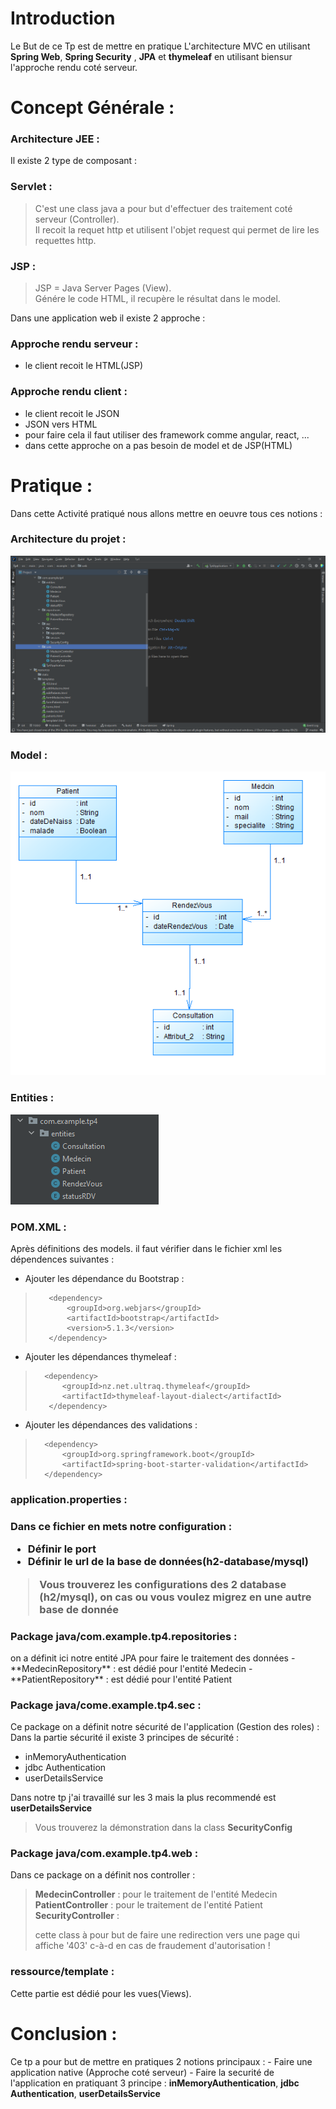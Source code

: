 <h1>Introduction</h1>
Le But de ce Tp est de mettre en pratique L'architecture MVC en utilisant <strong>Spring Web</strong>, <strong>Spring Security</strong> , <strong>JPA</strong> et <strong>thymeleaf</strong> en utilisant biensur l'approche rendu coté serveur.

<h1>Concept Générale :</h1>

<h3>Architecture JEE :</h3>
Il existe 2 type de composant :
<h3>Servlet :</h3>

>C'est une class java a pour but d'effectuer des traitement coté serveur (Controller).   
>Il recoit la requet http et utilisent l'objet request qui permet de lire les requettes http.

<h3>JSP :</h3>

>JSP = Java Server Pages (View).                     
>Génére le code HTML, il recupère le résultat dans le model.

Dans une application web il existe 2 approche :
<h3>Approche rendu serveur :</h3>

- le client recoit le HTML(JSP)

<h3>Approche rendu client :</h3>

- le client recoit le JSON
- JSON vers HTML
- pour faire cela il faut utiliser des framework comme angular, react, ...
- dans cette approche on a pas besoin de model et de JSP(HTML)

<h1>Pratique :</h1>
Dans cette Activité pratiqué nous allons mettre en oeuvre tous ces notions :

<h3>Architecture du projet :</h3>
<img src="img/1.png"/>

<h3>Model :</h3>
<img src="img/DiagrameDeClasse.png"/>

<h3>Entities :</h3>
<img src="img/2.png">

<h3>POM.XML :</h3>
Après définitions des models. il faut vérifier dans le fichier xml les dépendences suivantes :

- Ajouter les dépendance du Bootstrap :

>        <dependency>
>            <groupId>org.webjars</groupId>
>            <artifactId>bootstrap</artifactId>
>            <version>5.1.3</version>
>        </dependency>

- Ajouter les dépendances thymeleaf :

>       <dependency>
>           <groupId>nz.net.ultraq.thymeleaf</groupId>
>           <artifactId>thymeleaf-layout-dialect</artifactId>
>        </dependency>

- Ajouter les dépendances des validations :

>       <dependency>
>           <groupId>org.springframework.boot</groupId>
>           <artifactId>spring-boot-starter-validation</artifactId>
>       </dependency>
<h3>application.properties :<h3/>

Dans ce fichier en mets notre configuration :

- Définir le port
- Définir le url de la base de données(h2-database/mysql)

>Vous trouverez les configurations des 2 database (h2/mysql), on cas ou vous voulez migrez en une autre base de donnée
 
<h3>Package java/com.example.tp4.repositories :</h3>
on a définit ici notre entité JPA pour faire le traitement des données
- **MedecinRepository** : est dédié pour l'entité Medecin
- **PatientRepository** : est dédié pour l'entité Patient
<h3>Package java/come.example.tp4.sec :</h3>
Ce package on a définit notre sécurité de l'application (Gestion des roles) :   
Dans la partie sécurité il existe 3 principes de sécurité :

- inMemoryAuthentication
- jdbc Authentication 
- userDetailsService

Dans notre tp j'ai travaillé sur les 3 mais la plus recommendé est **userDetailsService**

>Vous trouverez la démonstration dans la class **SecurityConfig**

<h3>Package java/com.example.tp4.web :</h3>
Dans ce package on a définit nos controller :

>**MedecinController** : pour le traitement de l'entité Medecin                  
>**PatientController** : pour le traitement de l'entité Patient                        
>**SecurityController** : <p>cette class à pour but de faire une redirection vers une page qui affiche '403' c-à-d en cas de fraudement d'autorisation !</p>

<h3>ressource/template :</h3>
Cette partie est dédié pour les vues(Views).

<h1>Conclusion :</h1>
Ce tp a pour but de mettre en pratiques 2 notions principaux :
- Faire une application native (Approche coté serveur)
- Faire la securité de l'application en pratiquant 3 principe : <strong>inMemoryAuthentication</strong>, <strong>jdbc Authentication</strong>, <strong>userDetailsService</strong>








